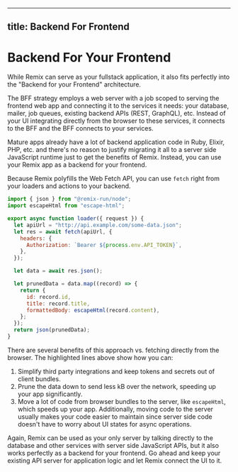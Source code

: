 ---

## title: Backend For Frontend

# Backend For Your Frontend

While Remix can serve as your fullstack application, it also fits perfectly into the "Backend for your Frontend" architecture.

The BFF strategy employs a web server with a job scoped to serving the frontend web app and connecting it to the services it needs: your database, mailer, job queues, existing backend APIs (REST, GraphQL), etc. Instead of your UI integrating directly from the browser to these services, it connects to the BFF and the BFF connects to your services.

Mature apps already have a lot of backend application code in Ruby, Elixir, PHP, etc. and there's no reason to justify migrating it all to a server side JavaScript runtime just to get the benefits of Remix. Instead, you can use your Remix app as a backend for your frontend.

Because Remix polyfills the Web Fetch API, you can use `fetch` right from your loaders and actions to your backend.

```jsx lines=[8,14,18]
import { json } from "@remix-run/node";
import escapeHtml from "escape-html";

export async function loader({ request }) {
  let apiUrl = "http://api.example.com/some-data.json";
  let res = await fetch(apiUrl, {
    headers: {
      Authorization: `Bearer ${process.env.API_TOKEN}`,
    },
  });

  let data = await res.json();

  let prunedData = data.map((record) => {
    return {
      id: record.id,
      title: record.title,
      formattedBody: escapeHtml(record.content),
    };
  });
  return json(prunedData);
}
```

There are several benefits of this approach vs. fetching directly from the browser. The highlighted lines above show how you can:

1.  Simplify third party integrations and keep tokens and secrets out of client bundles.
2.  Prune the data down to send less kB over the network, speeding up your app significantly.
3.  Move a lot of code from browser bundles to the server, like `escapeHtml`, which speeds up your app. Additionally, moving code to the server usually makes your code easier to maintain since server side code doesn't have to worry about UI states for async operations.

Again, Remix can be used as your only server by talking directly to the database and other services with server side JavaScript APIs, but it also works perfectly as a backend for your frontend. Go ahead and keep your existing API server for application logic and let Remix connect the UI to it.
